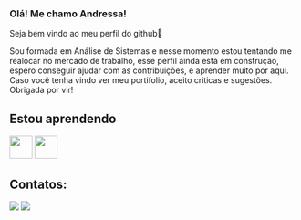### Olá! Me chamo Andressa! 

Seja bem vindo ao meu perfil do github👋

Sou formada em Análise de Sistemas e nesse momento estou tentando me realocar no mercado de trabalho, esse perfil ainda está em construção, espero conseguir ajudar com as contribuições, e aprender muito por aqui. Caso você tenha vindo ver meu portifolio, aceito criticas e sugestões. Obrigada por vir! 


## Estou aprendendo

<img src="https://cdn.jsdelivr.net/gh/devicons/devicon/icons/java/java-original.svg" width="40" height="40"/> <img src="https://cdn.jsdelivr.net/gh/devicons/devicon/icons/git/git-original.svg" width="40" height="40"/>
          

          
## Contatos:

<a href = "mailto:alorraynefigueiredo@gmail.com"><img src="https://img.shields.io/badge/Gmail-D14836?style=for-the-badge&logo=gmail&logoColor=white" target="_blank"></a>
<a href="https://www.linkedin.com/in/andressa-lorrayne" target="_blank"><img src="https://img.shields.io/badge/-LinkedIn-%230077B5?style=for-the-badge&logo=linkedin&logoColor=white" target="_blank"></a>   
</div>
